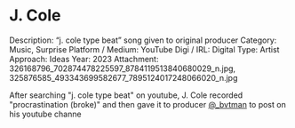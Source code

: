 # J. Cole

Description: “j. cole type beat” song given to original producer
Category: Music, Surprise
Platform / Medium: YouTube
Digi / IRL: Digital
Type: Artist
Approach: Ideas
Year: 2023
Attachment: 326168796_702874478225597_8784119513840680029_n.jpg, 325876585_493343699582677_7895124017248066020_n.jpg

After searching "j. cole type beat" on youtube, J. Cole recorded "procrastination (broke)" and then gave it to producer [@_bvtman](https://www.instagram.com/_bvtman/) to post on his youtube channe